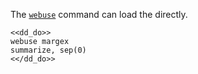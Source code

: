 The [`webuse`](https://www.stata.com/manuals/dwebuse.pdf) command can load the directly.

~~~~
<<dd_do>>
webuse margex
summarize, sep(0)
<</dd_do>>
~~~~
